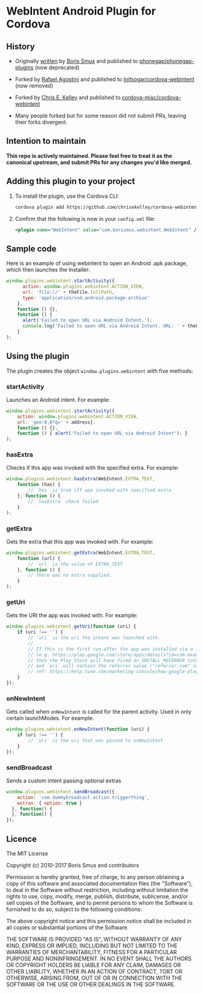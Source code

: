 # WebIntent Android Plugin for Cordova

## History

- Originally [written](http://smus.com/android-phonegap-plugins/)
  by [Boris Smus](https://github.com/borismus)
  and published to
  [phonegap/phonegap-plugins](https://github.com/phonegap/phonegap-plugins/tree/DEPRECATED/Android/WebIntent)
  (now deprecated)

- Forked by [Rafael Agostini](https://github.com/Initsogar)
  and published to
  [Initsogar/cordova-webintent](https://github.com/Initsogar/cordova-webintent)
  (now removed)

- Forked by [Chris E. Kelley](https://github.com/chrisekelley)
  and published to
  [cordova-misc/cordova-webintent](https://github.com/cordova-misc/cordova-webintent)

- Many people forked but for some reason did not submit PRs,
  leaving their forks divergent.

## Intention to maintain

**This repo is actively maintained. Please feel free to treat it as the
canonical upstream, and submit PRs for any changes you'd like merged.**

## Adding this plugin to your project

1. To install the plugin, use the Cordova CLI:

    ```bash
    cordova plugin add https://github.com/chrisekelley/cordova-webintent.git
    ```

1. Confirm that the following is now in your `config.xml` file:

    ```xml
    <plugin name="WebIntent" value="com.borismus.webintent.WebIntent" />
    ```

## Sample code

Here is an example of using webintent to open an Android .apk package, which then launches the Installer:

```javascript
window.plugins.webintent.startActivity({
      action: window.plugins.webintent.ACTION_VIEW,
      url: 'file://' + theFile.fullPath,
      type: 'application/vnd.android.package-archive'
    },
    function () {},
    function () {
      alert('Failed to open URL via Android Intent.');
      console.log('Failed to open URL via Android Intent. URL: ' + theFile.fullPath);
    }
);
```

## Using the plugin

The plugin creates the object `window.plugins.webintent` with five methods:

### startActivity

Launches an Android intent. For example:

```javascript
window.plugins.webintent.startActivity({
    action: window.plugins.webintent.ACTION_VIEW,
    url: 'geo:0,0?q=' + address},
    function () {},
    function () { alert('Failed to open URL via Android Intent'); }
);
```

### hasExtra

Checks if this app was invoked with the specified extra. For example:

```javascript
window.plugins.webintent.hasExtra(WebIntent.EXTRA_TEXT,
    function (has) {
        // `has` is true iff app invoked with specified extra
    }, function () {
        // `hasExtra` check failed
    }
);
```

### getExtra

Gets the extra that this app was invoked with. For example:

```javascript
window.plugins.webintent.getExtra(WebIntent.EXTRA_TEXT,
    function (url) {
        // `url` is the value of EXTRA_TEXT
    }, function () {
        // There was no extra supplied.
    }
);
```

### getUri

Gets the URI the app was invoked with. For example:

```javascript
window.plugins.webintent.getUri(function (uri) {
    if (uri !== '') {
        // `uri` is the uri the intent was launched with.
        //
        // If this is the first run after the app was installed via a link with an install referrer
        // (e.g. https://play.google.com/store/apps/details?id=com.example.app&referrer=referrer.com)
        // then the Play Store will have fired an INSTALL_REFERRER intent that this plugin handles,
        // and `uri` will contain the referrer value ("referrer.com" in the example above).
        // ref: https://help.tune.com/marketing-console/how-google-play-install-referrer-works/
    }
});
```

### onNewIntent

Gets called when `onNewIntent` is called for the parent activity.
Used in only certain launchModes. For example:

```javascript
window.plugins.webintent.onNewIntent(function (uri) {
    if (uri !== '') {
        // `uri` is the uri that was passed to onNewIntent
    }
});
```

### sendBroadcast
Sends a custom intent passing optional extras

```javascript
window.plugins.webintent.sendBroadcast({
    action: 'com.dummybroadcast.action.triggerthing',
    extras: { option: true }
  }, function() {
  }, function() {
});
```

## Licence ##

The MIT License

Copyright (c) 2010-2017 Boris Smus and contributors

Permission is hereby granted, free of charge, to any person obtaining a copy
of this software and associated documentation files (the "Software"), to deal
in the Software without restriction, including without limitation the rights
to use, copy, modify, merge, publish, distribute, sublicense, and/or sell
copies of the Software, and to permit persons to whom the Software is
furnished to do so, subject to the following conditions:

The above copyright notice and this permission notice shall be included in
all copies or substantial portions of the Software.

THE SOFTWARE IS PROVIDED "AS IS", WITHOUT WARRANTY OF ANY KIND, EXPRESS OR
IMPLIED, INCLUDING BUT NOT LIMITED TO THE WARRANTIES OF MERCHANTABILITY,
FITNESS FOR A PARTICULAR PURPOSE AND NONINFRINGEMENT. IN NO EVENT SHALL THE
AUTHORS OR COPYRIGHT HOLDERS BE LIABLE FOR ANY CLAIM, DAMAGES OR OTHER
LIABILITY, WHETHER IN AN ACTION OF CONTRACT, TORT OR OTHERWISE, ARISING FROM,
OUT OF OR IN CONNECTION WITH THE SOFTWARE OR THE USE OR OTHER DEALINGS IN
THE SOFTWARE.
